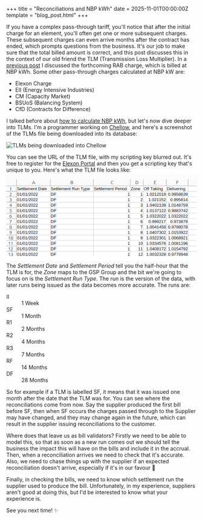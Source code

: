 +++
title = "Reconciliations and NBP kWh"
date = 2025-11-01T00:00:00Z
template = "blog_post.html"
+++

If you have a complex pass-through tariff, you'll notice that after the initial charge for
an element, you'll often get one or more subsequent charges. These subsequent charges can
even arrive months after the contract has ended, which prompts questions from the business.
It's our job to make sure that the total billed amount is correct, and this post discusses
this in the context of our old friend the TLM (Transmission Loss Multiplier). In a
[previous post](/blog/2025-10-11/) I discussed the forthcoming RAB charge, which is billed
at NBP kWh. Some other pass-through charges calculated at NBP kW are:

* Elexon Charge
* EII (Energy Intensive Industries)
* CM (Capacity Market)
* BSUoS (Balancing System)
* CfD (Contracts for Difference)

I talked before about [how to calculate NBP kWh](/blog/2025-10-25/), but let's now dive
deeper into TLMs. I'm a programmer working on [Chellow](https://www.chellow.org/), and
here's a screenshot of the TLMs file being downloaded into its database:

![TLMs being downloaded into Chellow](/screenshot_importer.png)

You can see the URL of the TLM file, with my scripting key blurred out. It's free to
register for the [Elexon Portal](https://www.elexonportal.co.uk/) and then you get a
scripting key that's unique to you. Here's what the TLM file looks like:

![TLM Spreadsheet](screenshot_tlm_csv.png)

The *Settlement Date* and *Settlement Period* tell you the half-hour that the TLM is for,
the *Zone* maps to the GSP Group and the bit we're going to focus on is the
*Settlement Run Type*. The run is the version of the data, with later runs being issued as
the data becomes more accurate. The runs are:

<dl>
  <dt>II</dt>
  <dd>1 Week</dd>
  <dt>SF</dt>
  <dd>1 Month</dd>
  <dt>R1</dt>
  <dd>2 Months</dd>
  <dt>R2</dt>
  <dd>4 Months</dd>
  <dt>R3</dt>
  <dd>7 Months</dd>
  <dt>RF</dt>
  <dd>14 Months</dd>
  <dt>DF</dt>
  <dd>28 Months</dd>
</dl>

So for example if a TLM is labelled SF, it means that it was issued one month after the
date that the TLM was for. You can see where the reconciliations come from now. Say the
supplier produced the first bill before SF, then when SF occurs the charges passed through
to the Supplier may have changed, and they may change again in the future, which can result
in the supplier issuing reconciliations to the customer.

Where does that leave us as bill validators? Firstly we need to be able to model this, so
that as soon as a new run comes out we should tell the business the impact this will have
on the bills and include it in the accrual. Then, when a reconciliation arrives we need to
check that it's accurate. Also, we need to chase things up with the supplier if an expected
reconciliation doesn't arrive, especially if it's in our favour 🤑

Finally, in checking the bills, we need to know which settlement run the supplier used to
produce the bill. Unfortunately, in my experience, suppliers aren't good at doing this,
but I'd be interested to know what your experience is.

See you next time! ✨
